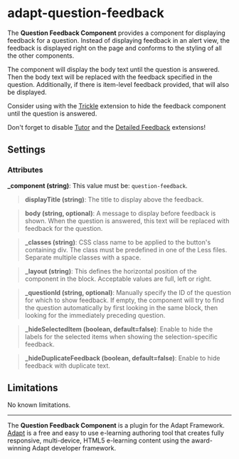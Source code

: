 adapt-question-feedback
=================
The **Question Feedback Component** provides a component for displaying feedback for a question. Instead of displaying feedback in an alert view, the feedback is displayed right on the page and conforms to the styling of all the other components.

The component will display the body text until the question is answered. Then the body text will be replaced with the feedback specified in the question. Additionally, if there is item-level feedback provided, that will also be displayed.

Consider using with the [Trickle](https://github.com/adaptlearning/adapt-contrib-trickle) extension to hide the feedback component until the question is answered.

Don't forget to disable [Tutor](https://github.com/adaptlearning/adapt-contrib-tutor) and the [Detailed Feedback](https://github.com/gowithfloat/adapt-detailed-feedback) extensions!

Settings
--------
### Attributes
**_component (string)**: This value must be: `question-feedback`.

> **displayTitle (string)**: The title to display above the feedback.

> **body (string, optional)**: A message to display before feedback is shown. When the question is answered, this text will be replaced with feedback for the question.

> **_classes (string)**: CSS class name to be applied to the button's containing div. The class must be predefined in one of the Less files. Separate multiple classes with a space.

> **_layout (string)**: This defines the horizontal position of the component in the block. Acceptable values are full, left or right.

> **_questionId (string, optional)**: Manually specify the ID of the question for which to show feedback. If empty, the component will try to find the question automatically by first looking in the same block, then looking for the immediately preceding question.

> **_hideSelectedItem (boolean, default=false)**: Enable to hide the labels for the selected items when showing the selection-specific feedback.

> **_hideDuplicateFeedback (boolean, default=false)**: Enable to hide feedback with duplicate text.

Limitations
-----------
No known limitations.

-----------
The **Question Feedback Component** is a plugin for the Adapt Framework. [Adapt](https://www.adaptlearning.org) is a free and easy to use e-learning authoring tool that creates fully responsive, multi-device, HTML5 e-learning content using the award-winning Adapt developer framework.
